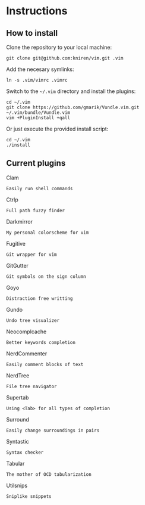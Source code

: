 Instructions
============

How to install
--------------

Clone the repository to your local machine:

	git clone git@github.com:kniren/vim.git .vim

Add the necesary symlinks:

	ln -s .vim/vimrc .vimrc

Switch to the `~/.vim` directory and install the plugins:

    cd ~/.vim
    git clone https://github.com/gmarik/Vundle.vim.git ~/.vim/bundle/Vundle.vim
    vim +PluginInstall +qall

Or just execute the provided install script:

    cd ~/.vim
    ./install


Current plugins
---------------

Clam

    Easily run shell commands

Ctrlp

    Full path fuzzy finder

Darkmirror

    My personal colorscheme for vim

Fugitive

    Git wrapper for vim

GitGutter

    Git symbols on the sign column

Goyo

    Distraction free writting

Gundo

    Undo tree visualizer

Neocomplcache

    Better keywords completion

NerdCommenter

    Easily comment blocks of text

NerdTree

    File tree navigator

Supertab

    Using <Tab> for all types of completion

Surround

    Easily change surroundings in pairs

Syntastic

    Syntax checker

Tabular

    The mother of OCD tabularization

Utilsnips

    Sniplike snippets
